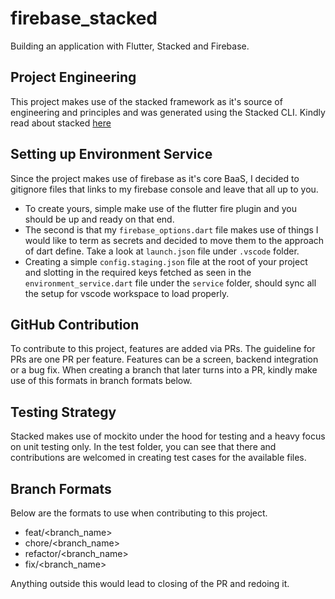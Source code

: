 # firebase_stacked
Building an application with Flutter, Stacked and Firebase.

## Project Engineering
This project makes use of the stacked framework as it's source of engineering and principles and was generated using the Stacked CLI. Kindly read about stacked [here](https://stacked.filledstacks.com/)

## Setting up Environment Service
Since the project makes use of firebase as it's core BaaS, I decided to gitignore files that links to my firebase console and leave that all up to you.
- To create yours, simple make use of the flutter fire plugin and you should be up and ready on that end.
- The second is that my `firebase_options.dart` file makes use of things I would like to term as secrets and decided to move them to the approach of dart define. Take a look at `launch.json` file under `.vscode` folder.
- Creating a simple `config.staging.json` file at the root of your project and slotting in the required keys fetched as seen in the `environment_service.dart` file under the `service` folder, should sync all the setup for vscode workspace to load properly.

## GitHub Contribution
To contribute to this project, features are added via PRs. The guideline for PRs are one PR per feature. Features can be a screen, backend integration or a bug fix. When creating a branch that later turns into a PR, kindly make use of this formats in branch formats below.

## Testing Strategy
Stacked makes use of mockito under the hood for testing and a heavy focus on unit testing only. In the test folder, you can see that there and contributions are welcomed in creating test cases for the available files.

## Branch Formats
Below are the formats to use when contributing to this project.

- feat/<branch_name>
- chore/<branch_name>
- refactor/<branch_name>
- fix/<branch_name>

Anything outside this would lead to closing of the PR and redoing it.

